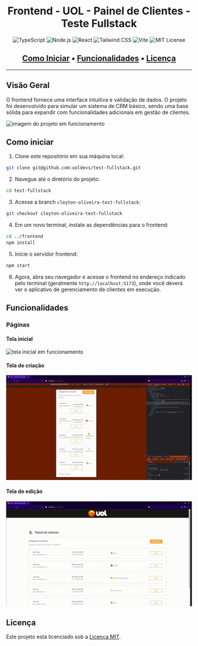 <h1 align="center">
  <img width="224px"/><br/>
    Frontend - UOL - Painel de Clientes - Teste Fullstack
</h1>

<p align="center">
  <img src="https://img.shields.io/badge/TypeScript-5.6.3-blue?style=for-the-badge&logo=typescript" alt="TypeScript" />
  <img src="https://img.shields.io/badge/Node.js-20.15.0-green?style=for-the-badge&logo=node.js" alt="Node.js" />
  <img src="https://img.shields.io/badge/React-18.3.1-61DAFB?style=for-the-badge&logo=react" alt="React" />
  <img src="https://img.shields.io/badge/TailwindCSS-3.4.14-06B6D4?style=for-the-badge&logo=tailwindcss" alt="Tailwind CSS" />
  <img src="https://img.shields.io/badge/Vite-5.4.10-646CFF?style=for-the-badge&logo=vite" alt="Vite" />
  <img src="https://img.shields.io/badge/License-MIT-brightgreen?style=for-the-badge" alt="MIT License" />
</p>

<h2 align="center">
  <a href="#como-iniciar">Como Iniciar</a> •
  <a href="#funcionalidades">Funcionalidades</a> •
  <a href="#licença">Licença</a>
</h2>

---

## Visão Geral

O frontend fornece uma interface intuitiva e validação de dados. O projeto foi desenvolvido para simular um sistema de CRM básico, sendo uma base sólida para expandir com funcionalidades adicionais em gestão de clientes.

![imagem do projeto em funcionamento](/assets/client-management.gif)

<!-- O projeto está hospedado no GitHub e pode ser acessado através do seguinte link: https://github.com/cleytonoliveira/client-management -->

## Como iniciar

1. Clone este repositório em sua máquina local:

```bash
git clone git@github.com:uoldevs/test-fullstack.git
```

2. Navegue até o diretório do projeto:

```bash
cd test-fullstack
```

3. Acesse a branch `cleyton-oliveira-test-fullstack`:

```bash
git checkout cleyton-oliveira-test-fullstack
```

4. Em um novo terminal, instale as dependências para o frontend:

```bash
cd ../frontend
npm install
```

5. Inicie o servidor frontend:

```bash
npm start
```

6. Agora, abra seu navegador e acesse o frontend no endereço indicado pelo terminal (geralmente `http://localhost:5173`), onde você deverá ver o aplicativo de gerenciamento de clientes em execução.

## Funcionalidades

### Páginas

#### Tela inicial

![tela inicial em funcionamento](/assets/tela-inicial.gif)

#### Tela de criação

![tela de criação em funcionamento](/assets/tela-criacao.gif)

#### Tela de edição

![tela de edição em funcionamento](/assets/tela-edicao.gif)

## Licença

Este projeto está licenciado sob a [Licença MIT](LICENSE).

